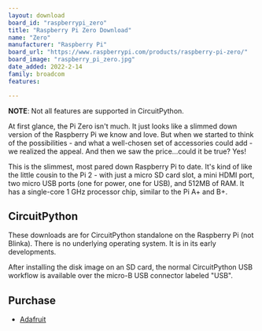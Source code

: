 ```yaml
---
layout: download
board_id: "raspberrypi_zero"
title: "Raspberry Pi Zero Download"
name: "Zero"
manufacturer: "Raspberry Pi"
board_url: "https://www.raspberrypi.com/products/raspberry-pi-zero/"
board_image: "raspberry_pi_zero.jpg"
date_added: 2022-2-14
family: broadcom
features:

---
```


**NOTE**: Not all features are supported in CircuitPython.

At first glance, the Pi Zero isn't much.  It just looks like a slimmed down version of the Raspberry Pi we know and love.  But when we started to think of the possibilities - and what a well-chosen set of accessories could add - we realized the appeal.  And then we saw the price...could it be true? Yes!

This is the slimmest, most pared down Raspberry Pi to date.  It's kind of like the little cousin to the Pi 2 - with just a micro SD card slot, a mini HDMI port, two micro USB ports (one for power, one for USB), and 512MB of RAM. It has a single-core 1 GHz processor chip, similar to the Pi A+ and B+.

## CircuitPython

These downloads are for CircuitPython standalone on the Raspberry Pi (not Blinka). There is no underlying operating system. It is in its early developments.

After installing the disk image on an SD card, the normal CircuitPython USB workflow is available over the micro-B USB connector labeled "USB".


## Purchase
* [Adafruit](https://www.adafruit.com/product/2885)
